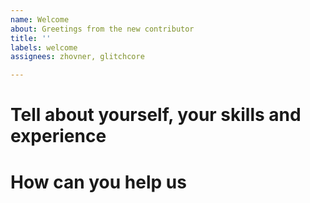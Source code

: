 ```yaml
---
name: Welcome
about: Greetings from the new contributor
title: ''
labels: welcome
assignees: zhovner, glitchcore

---
```


# Tell about yourself, your skills and experience

# How can you help us
